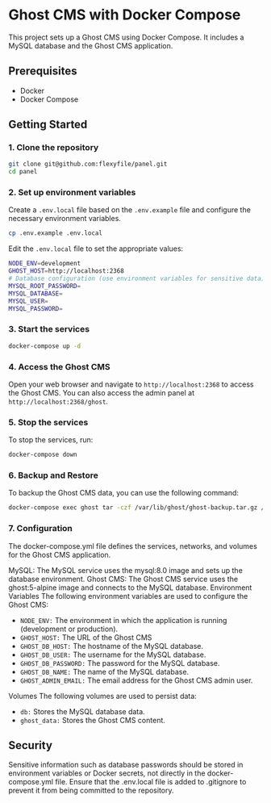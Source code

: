 # Ghost CMS with Docker Compose

This project sets up a Ghost CMS using Docker Compose. It includes a MySQL database and the Ghost CMS application.

## Prerequisites

- Docker
- Docker Compose

## Getting Started

### 1. Clone the repository

```bash
git clone git@github.com:flexyfile/panel.git
cd panel
```

### 2. Set up environment variables

Create a `.env.local` file based on the `.env.example` file and configure the necessary environment variables.

```bash
cp .env.example .env.local
```

Edit the `.env.local` file to set the appropriate values:

```bash
NODE_ENV=development
GHOST_HOST=http://localhost:2368
# Database configuration (use environment variables for sensitive data)
MYSQL_ROOT_PASSWORD=
MYSQL_DATABASE=
MYSQL_USER=
MYSQL_PASSWORD=
```

### 3. Start the services

```bash
docker-compose up -d
```

### 4. Access the Ghost CMS

Open your web browser and navigate to `http://localhost:2368` to access the Ghost CMS. You can also access the admin panel at `http://localhost:2368/ghost`.

### 5. Stop the services

To stop the services, run:

```bash
docker-compose down
```

### 6. Backup and Restore

To backup the Ghost CMS data, you can use the following command:

```bash
docker-compose exec ghost tar -czf /var/lib/ghost/ghost-backup.tar.gz /var/lib/ghost/content
```

### 7. Configuration

The docker-compose.yml file defines the services, networks, and volumes for the Ghost CMS application.

MySQL: The MySQL service uses the mysql:8.0 image and sets up the database environment.
Ghost CMS: The Ghost CMS service uses the ghost:5-alpine image and connects to the MySQL database.
Environment Variables
The following environment variables are used to configure the Ghost CMS:

- `NODE_ENV:` The environment in which the application is running (development or production).
- `GHOST_HOST:` The URL of the Ghost CMS
- `GHOST_DB_HOST:` The hostname of the MySQL database.
- `GHOST_DB_USER:` The username for the MySQL database.
- `GHOST_DB_PASSWORD:` The password for the MySQL database.
- `GHOST_DB_NAME:` The name of the MySQL database.
- `GHOST_ADMIN_EMAIL:` The email address for the Ghost CMS admin user.

Volumes
The following volumes are used to persist data:

- `db:` Stores the MySQL database data.
- `ghost_data:` Stores the Ghost CMS content.

## Security

Sensitive information such as database passwords should be stored in environment variables or Docker secrets, not directly in the docker-compose.yml file.
Ensure that the .env.local file is added to .gitignore to prevent it from being committed to the repository.
